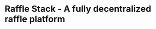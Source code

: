 <!-- What do we want to do? -->
<!-- 
    1. Create the contract
    2. Participants should enter the lottery
    3. Lottery should randomly choose a winner (verifiably random)
    4. Select a winner ever X minutes (completely automated)

    We need to use Chainlink orcales ==> Randomness(Chainlink VRF), Automation of contract(Chainlink Keepers)

 -->

# Raffle Stack - A fully decentralized raffle platform